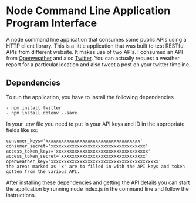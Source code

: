 # Node Command Line Application Program Interface
A node command line application that consumes some public APIs using a HTTP client library.
This is a little application that was built to test RESTful APIs from different website. It makes use of two APIs. 
I consumed an API from [Openweather](https://openweathermap.org/api) and also [Twitter](https://dev.twitter.com/rest/public). You can actually request a weather report for a particular location and also tweet a post on your twitter timeline.

## Dependencies
To run the application, you have to install the following dependencies

```
- npm install twitter
- npm install dotenv --save
```

In your .env file you need to put in your API keys and ID in the appropriate fields like so:

```
consumer_keys='xxxxxxxxxxxxxxxxxxxxxxxxxxxxxxxxxxxx'
consumer_secret='xxxxxxxxxxxxxxxxxxxxxxxxxxxxxxxxxxxx'
access_token_keys='xxxxxxxxxxxxxxxxxxxxxxxxxxxxxxxxxxx'
access_token_secret='xxxxxxxxxxxxxxxxxxxxxxxxxxxxxxxx'
openweather_key='xxxxxxxxxxxxxxxxxxxxxxxxxxxxxxxxxxxxxxxxx'
the areas marked as 'x' are to filled in with the API keys and token gotten from the various API.
```

After installing these dependencies and getting the API details you can start the application by 
running node index.js in the command line and follow the instructions.